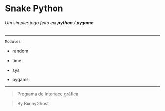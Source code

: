 # Snake Python

###### Um simples jogo feito em **python** / **pygame**





----

```Modules```

* random

* time

* sys

* pygame

----

> Programa de Interface gráfica

 

> By BunnyGhost

